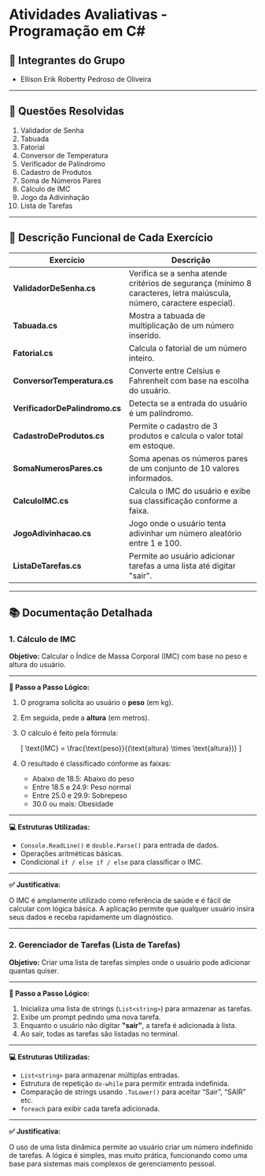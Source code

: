 # Atividades Avaliativas - Programação em C#

## 👥 Integrantes do Grupo
- Ellison Erik Robertty Pedroso de Oliveira

---

## 📌 Questões Resolvidas

1. Validador de Senha
2. Tabuada
3. Fatorial
4. Conversor de Temperatura
5. Verificador de Palíndromo
6. Cadastro de Produtos
7. Soma de Números Pares
8. Cálculo de IMC
9. Jogo da Adivinhação
10. Lista de Tarefas

---

## 📝 Descrição Funcional de Cada Exercício

| Exercício | Descrição |
|----------|-----------|
| **ValidadorDeSenha.cs** | Verifica se a senha atende critérios de segurança (mínimo 8 caracteres, letra maiúscula, número, caractere especial). |
| **Tabuada.cs** | Mostra a tabuada de multiplicação de um número inserido. |
| **Fatorial.cs** | Calcula o fatorial de um número inteiro. |
| **ConversorTemperatura.cs** | Converte entre Celsius e Fahrenheit com base na escolha do usuário. |
| **VerificadorDePalindromo.cs** | Detecta se a entrada do usuário é um palíndromo. |
| **CadastroDeProdutos.cs** | Permite o cadastro de 3 produtos e calcula o valor total em estoque. |
| **SomaNumerosPares.cs** | Soma apenas os números pares de um conjunto de 10 valores informados. |
| **CalculoIMC.cs** | Calcula o IMC do usuário e exibe sua classificação conforme a faixa. |
| **JogoAdivinhacao.cs** | Jogo onde o usuário tenta adivinhar um número aleatório entre 1 e 100. |
| **ListaDeTarefas.cs** | Permite ao usuário adicionar tarefas a uma lista até digitar "sair". |

---

## 📚 Documentação Detalhada

### 1. Cálculo de IMC

**Objetivo:** Calcular o Índice de Massa Corporal (IMC) com base no peso e altura do usuário.

---

**🧠 Passo a Passo Lógico:**

1. O programa solicita ao usuário o **peso** (em kg).
2. Em seguida, pede a **altura** (em metros).
3. O cálculo é feito pela fórmula:

   \[
   \text{IMC} = \frac{\text{peso}}{(\text{altura} \times \text{altura})}
   \]

4. O resultado é classificado conforme as faixas:

   - Abaixo de 18.5: Abaixo do peso
   - Entre 18.5 e 24.9: Peso normal
   - Entre 25.0 e 29.9: Sobrepeso
   - 30.0 ou mais: Obesidade

---

**💻 Estruturas Utilizadas:**

- `Console.ReadLine()` e `double.Parse()` para entrada de dados.
- Operações aritméticas básicas.
- Condicional `if / else if / else` para classificar o IMC.

---

**✅ Justificativa:**

O IMC é amplamente utilizado como referência de saúde e é fácil de calcular com lógica básica. A aplicação permite que qualquer usuário insira seus dados e receba rapidamente um diagnóstico.

---

### 2. Gerenciador de Tarefas (Lista de Tarefas)

**Objetivo:** Criar uma lista de tarefas simples onde o usuário pode adicionar quantas quiser.

---

**🧠 Passo a Passo Lógico:**

1. Inicializa uma lista de strings (`List<string>`) para armazenar as tarefas.
2. Exibe um prompt pedindo uma nova tarefa.
3. Enquanto o usuário não digitar **"sair"**, a tarefa é adicionada à lista.
4. Ao sair, todas as tarefas são listadas no terminal.

---

**💻 Estruturas Utilizadas:**

- `List<string>` para armazenar múltiplas entradas.
- Estrutura de repetição `do-while` para permitir entrada indefinida.
- Comparação de strings usando `.ToLower()` para aceitar “Sair”, “SAIR” etc.
- `foreach` para exibir cada tarefa adicionada.

---

**✅ Justificativa:**

O uso de uma lista dinâmica permite ao usuário criar um número indefinido de tarefas. A lógica é simples, mas muito prática, funcionando como uma base para sistemas mais complexos de gerenciamento pessoal.
